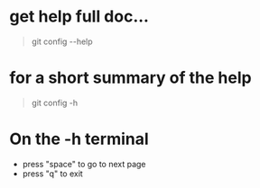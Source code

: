 # get help full doc...

> git config --help

# for a short summary of the help

> git config -h

# On the -h terminal

- press "space" to go to next page
- press "q" to exit
